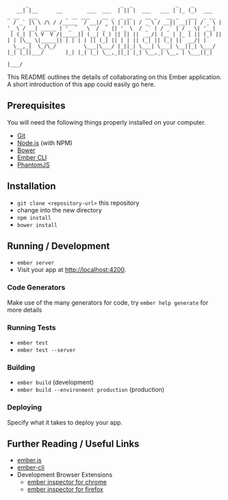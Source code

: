           _                              _  _              _    _
       __| |__      __        ___  ___  | || |  ___   ___ | |_ (_)  ___   _ __   ___         _ __ ___    __ _  _ __    __ _   __ _   ___  _ __
      / _` |\ \ /\ / /_____  / __|/ _ \ | || | / _ \ / __|| __|| | / _ \ | '_ \ / __| _____ | '_ ` _ \  / _` || '_ \  / _` | / _` | / _ \| '__|
     | (_| | \ V  V /|_____|| (__| (_) || || ||  __/| (__ | |_ | || (_) || | | |\__ \|_____|| | | | | || (_| || | | || (_| || (_| ||  __/| |
      \__,_|  \_/\_/         \___|\___/ |_||_| \___| \___| \__||_| \___/ |_| |_||___/       |_| |_| |_| \__,_||_| |_| \__,_| \__, | \___||_|
                                                                                                                             |___/

This README outlines the details of collaborating on this Ember application.
A short introduction of this app could easily go here.

## Prerequisites

You will need the following things properly installed on your computer.

* [Git](http://git-scm.com/)
* [Node.js](http://nodejs.org/) (with NPM)
* [Bower](http://bower.io/)
* [Ember CLI](http://www.ember-cli.com/)
* [PhantomJS](http://phantomjs.org/)

## Installation

* `git clone <repository-url>` this repository
* change into the new directory
* `npm install`
* `bower install`

## Running / Development

* `ember server`
* Visit your app at [http://localhost:4200](http://localhost:4200).

### Code Generators

Make use of the many generators for code, try `ember help generate` for more details

### Running Tests

* `ember test`
* `ember test --server`

### Building

* `ember build` (development)
* `ember build --environment production` (production)

### Deploying

Specify what it takes to deploy your app.

## Further Reading / Useful Links

* [ember.js](http://emberjs.com/)
* [ember-cli](http://www.ember-cli.com/)
* Development Browser Extensions
  * [ember inspector for chrome](https://chrome.google.com/webstore/detail/ember-inspector/bmdblncegkenkacieihfhpjfppoconhi)
  * [ember inspector for firefox](https://addons.mozilla.org/en-US/firefox/addon/ember-inspector/)